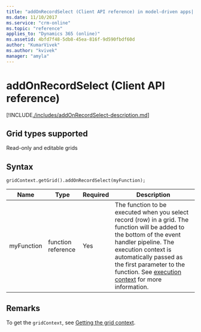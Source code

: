 ```yaml
---
title: "addOnRecordSelect (Client API reference) in model-driven apps| MicrosoftDocs"
ms.date: 11/10/2017
ms.service: "crm-online"
ms.topic: "reference"
applies_to: "Dynamics 365 (online)"
ms.assetid: 4bfd7f48-5db8-45ea-816f-9d590fbdf60d
author: "KumarVivek"
ms.author: "kvivek"
manager: "amyla"
---
```

# addOnRecordSelect (Client API reference)

[!INCLUDE[./includes/addOnRecordSelect-description.md](./includes/addOnRecordSelect-description.md)]

## Grid types supported

Read-only and editable grids

## Syntax

`gridContext.getGrid().addOnRecordSelect(myFunction);`

|Name|Type|Required|Description|
|--|--|--|--|
|myFunction|function reference|Yes|The function to be executed when you select record (row) in a grid. The function will be added to the bottom of the event handler pipeline. The execution context is automatically passed as the first parameter to the function. See [execution context](../../../clientapi-execution-context.md) for more information.

## Remarks

To get the `gridContext`, see [Getting the grid context](../../grids.md#bkmk_gridcontext).

